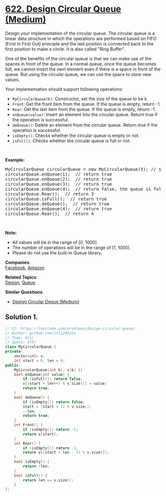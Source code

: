 # [622. Design Circular Queue (Medium)](https://leetcode.com/problems/design-circular-queue/)

<p>Design your implementation of the circular queue. The circular queue is a linear data structure in which the operations are performed based on FIFO (First In First Out) principle and the last position is connected back to the first position to make a circle. It is also called "Ring Buffer".</p>

<p>One of the benefits of the circular queue is that we can make use of the spaces in front of the queue. In a normal queue, once the queue becomes full, we cannot insert the next element even if there is a space in front of the queue. But using the circular queue, we can use the space to store new values.</p>

<p>Your implementation should support following operations:</p>

<ul>
	<li><code>MyCircularQueue(k)</code>: Constructor, set the size of the queue to be k.</li>
	<li><code>Front</code>: Get the front item from the queue. If the queue is empty, return -1.</li>
	<li><code>Rear</code>: Get the last item from the queue. If the queue is empty, return -1.</li>
	<li><code>enQueue(value)</code>: Insert an element into the circular queue. Return true if the operation is successful.</li>
	<li><code>deQueue()</code>: Delete an element from the circular queue. Return true if the operation is successful.</li>
	<li><code>isEmpty()</code>: Checks whether the circular queue is empty or not.</li>
	<li><code>isFull()</code>: Checks whether the circular queue is full or not.</li>
</ul>

<p>&nbsp;</p>

<p><strong>Example:</strong></p>

<pre>MyCircularQueue circularQueue = new MyCircularQueue(3); // set the size to be 3
circularQueue.enQueue(1); &nbsp;// return true
circularQueue.enQueue(2); &nbsp;// return true
circularQueue.enQueue(3); &nbsp;// return true
circularQueue.enQueue(4); &nbsp;// return false, the queue is full
circularQueue.Rear(); &nbsp;// return 3
circularQueue.isFull(); &nbsp;// return true
circularQueue.deQueue(); &nbsp;// return true
circularQueue.enQueue(4); &nbsp;// return true
circularQueue.Rear(); &nbsp;// return 4
</pre>
&nbsp;

<p><strong>Note:</strong></p>

<ul>
	<li>All values will be in the range of [0, 1000].</li>
	<li>The number of operations will be in the range of&nbsp;[1, 1000].</li>
	<li>Please do not use the built-in Queue library.</li>
</ul>


**Companies**:  
[Facebook](https://leetcode.com/company/facebook), [Amazon](https://leetcode.com/company/amazon)

**Related Topics**:  
[Design](https://leetcode.com/tag/design/), [Queue](https://leetcode.com/tag/queue/)

**Similar Questions**:
* [Design Circular Deque (Medium)](https://leetcode.com/problems/design-circular-deque/)

## Solution 1.

```cpp
// OJ: https://leetcode.com/problems/design-circular-queue/
// Author: github.com/lzl124631x
// Time: O(1)
// Space: O(K)
class MyCircularQueue {
private:
    vector<int> v;
    int start = 0, len = 0;
public:
    MyCircularQueue(int k): v(k) {}
    bool enQueue(int value) {
        if (isFull()) return false;
        v[(start + len++) % v.size()] = value;
        return true;
    }
    bool deQueue() {
        if (isEmpty()) return false;
        start = (start + 1) % v.size();
        --len;
        return true;
    }
    int Front() {
        if (isEmpty()) return -1;
        return v[start];
    }
    int Rear() {
        if (isEmpty()) return -1;
        return v[(start + len - 1) % v.size()];
    }
    bool isEmpty() {
        return !len;
    }
    bool isFull() {
        return len == v.size();
    }
};
```